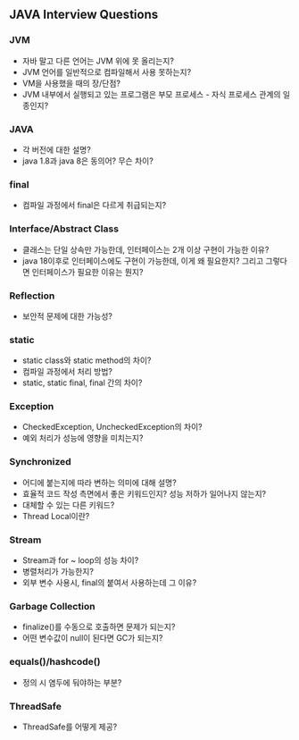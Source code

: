 ## JAVA Interview Questions

### JVM
- 자바 말고 다른 언어는 JVM 위에 못 올리는지?
- JVM 언어를 일반적으로 컴파일해서 사용 못하는지?
- VM을 사용했을 때의 장/단점?
- JVM 내부에서 실행되고 있는 프로그램은 부모 프로세스 - 자식 프로세스 관계의 일종인지?

### JAVA
- 각 버전에 대한 설명?
- java 1.8과 java 8은 동의어? 무슨 차이?

### final
- 컴파일 과정에서 final은 다르게 취급되는지?

### Interface/Abstract Class
- 클래스는 단일 상속만 가능한데, 인터페이스는 2개 이상 구현이 가능한 이유?
- java 18이후로 인터페이스에도 구현이 가능한데, 이게 왜 필요한지? 그리고 그렇다면 인터페이스가 필요한 이유는 뭔지?

### Reflection
- 보안적 문제에 대한 가능성?

### static
- static class와 static method의 차이?
- 컴파일 과정에서 처리 방법?
- static, static final, final 간의 차이?

### Exception
- CheckedException, UncheckedException의 차이?
- 예외 처리가 성능에 영향을 미치는지?

### Synchronized
- 어디에 붙는지에 따라 변하는 의미에 대해 설명?
- 효율적 코드 작성 측면에서 좋은 키워드인지? 성능 저하가 일어나지 않는지?
- 대체할 수 있는 다른 키워드?
- Thread Local이란?

### Stream
- Stream과 for ~ loop의 성능 차이?
- 병렬처리가 가능한지?
- 외부 변수 사용시, final의 붙여서 사용하는데 그 이유?

### Garbage Collection
- finalize()를 수동으로 호출하면 문제가 되는지?
- 어떤 변수값이 null이 된다면 GC가 되는지?

### equals()/hashcode()
- 정의 시 염두에 둬야하는 부분?

### ThreadSafe
- ThreadSafe를 어떻게 제공?